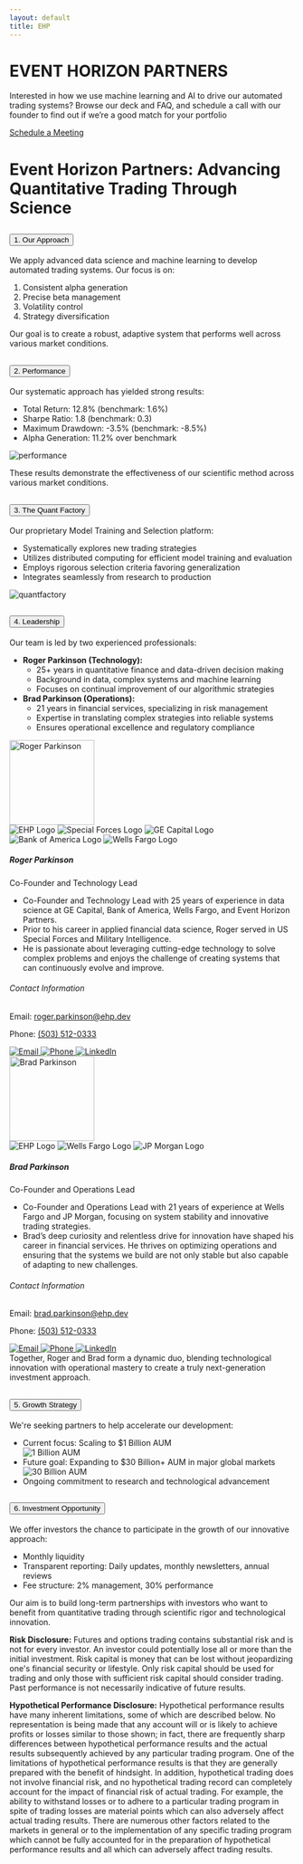 ```yaml
---
layout: default
title: EHP
---
```

<!-- Welcome Banner -->
<div class="container mt-4">
  <div class="welcome-banner">
    <h1 class="custom-font">
      <span class="event-horizon">EVENT HORIZON</span>
      <span class="partners">PARTNERS</span>
    </h1>
    <p>Interested in how we use machine learning and AI to drive our automated trading systems? Browse our deck and FAQ, and schedule a call with our founder to find out if we’re a good match for your portfolio</p>
    <!-- add part here to track some metrics on calendly clicking -->
    <a href="https://calendly.com/roger-parkinson-ehp/30min" class="btn btn-custom" id="calendly-welcome-btn">Schedule a Meeting</a>
  </div>

  <!-- <div class="row row-cols-1 row-cols-md-2 g-4 mt-4">
    <div class="col">
      <div class="card text-white" style="background-image: url('{{ site.baseurl }}/assets/images/deck_preview.png');">
        <div class="card-img-overlay">
          <h5 class="card-title">Deck</h5>
          <p class="card-text">View our presentation deck for detailed information.</p>
          <a href="{{ site.baseurl }}/deck" class="btn btn-custom">Go to Deck</a>
        </div>
      </div>
    </div>
    <div class="col">
      <div class="card text-white" style="background-image: url('{{ site.baseurl }}/assets/images/FAQ_preview.png');">
        <div class="card-img-overlay">
          <h5 class="card-title">FAQ</h5>
          <p class="card-text">Find answers to common questions about our fund.</p>
          <a href="{{ site.baseurl }}/faq" class="btn btn-custom">Go to FAQ</a>
        </div>
      </div>
    </div>
  </div> -->

<!-- FAQ section -->
<div class="container faq-container mt-4">
  <h1 class="text-center">Event Horizon Partners: Advancing Quantitative Trading Through Science</h1>
  <div class="accordion" id="accordionPanelsStayOpenExample">
    <!-- Introduction Section -->
    <div class="accordion-item">
      <h2 class="accordion-header">
        <button class="accordion-button" type="button" data-bs-toggle="collapse" data-bs-target="#collapseApproach" aria-expanded="true" aria-controls="collapseApproach">
          1. Our Approach
        </button>
      </h2>
      <div id="collapseApproach" class="accordion-collapse collapse show">
        <div class="accordion-body">
          <p>We apply advanced data science and machine learning to develop automated trading systems. Our focus is on:</p>
          <ol>
            <li>Consistent alpha generation</li>
            <li>Precise beta management</li>
            <li>Volatility control</li>
            <li>Strategy diversification</li>
          </ol>
          <p>Our goal is to create a robust, adaptive system that performs well across various market conditions.</p>
        </div>
      </div>
    </div>
    <!-- Performance Section -->
    <div class="accordion-item">
      <h2 class="accordion-header">
        <button class="accordion-button" type="button" data-bs-toggle="collapse" data-bs-target="#collapsePerformance" aria-expanded="true" aria-controls="collapsePerformance">
          2. Performance
        </button>
      </h2>
      <div id="collapsePerformance" class="accordion-collapse collapse show">
        <div class="accordion-body">
          <p>Our systematic approach has yielded strong results:</p>
          <ul>
            <li>Total Return: 12.8% (benchmark: 1.6%)</li>
            <li>Sharpe Ratio: 1.8 (benchmark: 0.3)</li>
            <li>Maximum Drawdown: -3.5% (benchmark: -8.5%)</li>
            <li>Alpha Generation: 11.2% over benchmark</li>
          </ul>
          <img src="{{ site.baseurl }}/assets/images/FAQ_img/2_performance.png" alt="performance">
          <p>These results demonstrate the effectiveness of our scientific method across various market conditions.</p>
        </div>
      </div>
    </div>
    <!-- The Quant Factory Section -->
    <div class="accordion-item">
      <h2 class="accordion-header">
        <button class="accordion-button" type="button" data-bs-toggle="collapse" data-bs-target="#collapseQuantFactory" aria-expanded="true" aria-controls="collapseQuantFactory">
          3. The Quant Factory
        </button>
      </h2>
      <div id="collapseQuantFactory" class="accordion-collapse collapse show">
        <div class="accordion-body">
          <p>Our proprietary Model Training and Selection platform:</p>
          <ul>
            <li>Systematically explores new trading strategies</li>
            <li>Utilizes distributed computing for efficient model training and evaluation</li>
            <li>Employs rigorous selection criteria favoring generalization</li>
            <li>Integrates seamlessly from research to production</li>
          </ul>
          <img src="{{ site.baseurl }}/assets/images/FAQ_img/1.3_quantfactory.png" alt="quantfactory">
        </div>
      </div>
    </div>
    <!-- Leadership Section -->
    <div class="accordion-item">
      <h2 class="accordion-header">
        <button class="accordion-button" type="button" data-bs-toggle="collapse" data-bs-target="#collapseLeadership" aria-expanded="true" aria-controls="collapseLeadership">
          4. Leadership
        </button>
      </h2>
      <div id="collapseLeadership" class="accordion-collapse collapse show">
        <div class="accordion-body">
                  <p>Our team is led by two experienced professionals:</p>
                  <ul>  
                    <li><strong>Roger Parkinson (Technology):</strong>
                  <ul>
                    <li>25+ years in quantitative finance and data-driven decision making</li>
                    <li>Background in data, complex systems and machine learning</li>
                    <li>Focuses on continual improvement of our algorithmic strategies</li>
                  </ul>
                </li>
                  <li><strong>Brad Parkinson (Operations):</strong>
                    <ul>
                    <li>21 years in financial services, specializing in risk management</li>
                    <li>Expertise in translating complex strategies into reliable systems</li>
                    <li>Ensures operational excellence and regulatory compliance</li>
                  </ul>
                </li>
          </ul>
                  <div class="row row-cols-1 g-4">
                    <!-- Roger Parkinson -->
                    <div class="col">
                      <div class="faq-card faq-card-horizontal bg-dark text-white shadow-lg">
                        <div class="faq-card-img">
                          <img src="{{ site.baseurl }}/assets/images/people/roger_linkedin.jfif" alt="Roger Parkinson" style="width: 150px; height: 150px;">
                          <div class="logos-container mt-3">
                            <img src="{{ site.baseurl }}/assets/images/logos/ehp_logo.png" alt="EHP Logo">
                            <img src="{{ site.baseurl }}/assets/images/logos/specialforces_logo.png" alt="Special Forces Logo">
                            <img src="{{ site.baseurl }}/assets/images/logos/ge_capital_logo.jpg" alt="GE Capital Logo">
                            <img src="{{ site.baseurl }}/assets/images/logos/bofa_logo.png" alt="Bank of America Logo">
                            <img src="{{ site.baseurl }}/assets/images/logos/wells_fargo_logo.png" alt="Wells Fargo Logo">
                          </div>
                        </div>
                        <div class="faq-card-content">
                          <h5 class="faq-card-title">Roger Parkinson</h5>
                          <p class="faq-card-subtitle">Co-Founder and Technology Lead</p>
                          <ul class="faq-list-unstyled">
                            <li>Co-Founder and Technology Lead with 25 years of experience in data science at GE Capital, Bank of America, Wells Fargo, and Event Horizon Partners.</li>
                            <li>Prior to his career in applied financial data science, Roger served in US Special Forces and Military Intelligence.</li>
                            <li>He is passionate about leveraging cutting-edge technology to solve complex problems and enjoys the challenge of creating systems that can continuously evolve and improve.</li>
                          </ul>
                          <div class="contact-card">
                            <h6>Contact Information</h6>
                            <p>
                              Email: <a href="mailto:roger.parkinson@ehp.dev">roger.parkinson@ehp.dev</a>
                            </p>
                            <p>
                              Phone: <a href="tel:+15035120333">(503) 512-0333</a>
                            </p>
                            <div class="contact-icons">
                              <a href="mailto:roger.parkinson@ehp.dev">
                                <img src="{{ site.baseurl }}/assets/images/email_icon.png" alt="Email">
                              </a>
                              <a href="tel:+15035120333">
                                <img src="{{ site.baseurl }}/assets/images/phone_icon.png" alt="Phone">
                              </a>
                              <a href="https://www.linkedin.com/in/roger-parkinson/" target="_blank">
                                <img src="{{ site.baseurl }}/assets/images/linkedin_icon.png" alt="LinkedIn">
                              </a>
                            </div>
                          </div>
                        </div>
                      </div>
                    </div>
                    <!-- Brad Parkinson -->
                    <div class="col">
                      <div class="faq-card faq-card-horizontal bg-dark text-white shadow-lg">
                        <div class="faq-card-img">
                          <img src="{{ site.baseurl }}/assets/images/people/brad.jfif" alt="Brad Parkinson" style="width: 150px; height: 150px;">
                          <div class="logos-container mt-3">
                            <img src="{{ site.baseurl }}/assets/images/logos/ehp_logo.png" alt="EHP Logo">
                            <img src="{{ site.baseurl }}/assets/images/logos/wells_fargo_logo.png" alt="Wells Fargo Logo">
                            <img src="{{ site.baseurl }}/assets/images/logos/jp_morgan_logo.png" alt="JP Morgan Logo">
                          </div>
                        </div>
                        <div class="faq-card-content">
                          <h5 class="faq-card-title">Brad Parkinson</h5>
                          <p class="faq-card-subtitle">Co-Founder and Operations Lead</p>
                          <ul class="faq-list-unstyled">
                            <li>Co-Founder and Operations Lead with 21 years of experience at Wells Fargo and JP Morgan, focusing on system stability and innovative trading strategies.</li>
                            <li>Brad’s deep curiosity and relentless drive for innovation have shaped his career in financial services. He thrives on optimizing operations and ensuring that the systems we build are not only stable but also capable of adapting to new challenges.</li>
                          </ul>
                          <div class="contact-card">
                            <h6>Contact Information</h6>
                            <p>
                              Email: <a href="mailto:brad.parkinson@ehp.dev">brad.parkinson@ehp.dev</a>
                            </p>
                            <p>
                              Phone: <a href="tel:+15035120333">(503) 512-0333</a>
                            </p>
                            <div class="contact-icons">
                              <a href="mailto:brad.parkinson@ehp.dev">
                                <img src="{{ site.baseurl }}/assets/images/email_icon.png" alt="Email">
                              </a>
                              <a href="tel:+15035120333">
                                <img src="{{ site.baseurl }}/assets/images/phone_icon.png" alt="Phone">
                              </a>
                              <a href="https://www.linkedin.com/in/brad-parkinson-b161031/" target="_blank">
                                <img src="{{ site.baseurl }}/assets/images/linkedin_icon.png" alt="LinkedIn">
                              </a>
                            </div>
                          </div>
                        </div>
                      </div>
                    </div>
                  </div>
                  Together, Roger and Brad form a dynamic duo, blending technological innovation with operational mastery to create a truly next-generation investment approach.
                </div>
              </div>
            </div>
          </div>
        </div>
      </div>
    </div>  
     <!-- Growth Strategy Section -->
    <div class="accordion-item">
      <h2 class="accordion-header">
        <button class="accordion-button" type="button" data-bs-toggle="collapse" data-bs-target="#collapseGrowthStrategy" aria-expanded="true" aria-controls="collapseGrowthStrategy">
          5. Growth Strategy
        </button>
      </h2>
      <div id="collapseGrowthStrategy" class="accordion-collapse collapse show">
        <div class="accordion-body">
          <p>We're seeking partners to help accelerate our development:</p>
          <ul>
            <li>Current focus: Scaling to $1 Billion AUM</li>
            <img src="{{ site.baseurl }}/assets/images/FAQ_img/5_growthmarkets.png" alt="1 Billion AUM">
            <li>Future goal: Expanding to $30 Billion+ AUM in major global markets</li>
            <img src="{{ site.baseurl }}/assets/images/FAQ_img/5_growth_intl.png" alt="30 Billion AUM">
            <li>Ongoing commitment to research and technological advancement</li>
          </ul>
        </div>
      </div>
    </div>
    <!-- Investment Opportunity Section -->
    <div class="accordion-item">
      <h2 class="accordion-header">
        <button class="accordion-button" type="button" data-bs-toggle="collapse" data-bs-target="#collapseInvestmentOpportunity" aria-expanded="true" aria-controls="collapseInvestmentOpportunity">
          6. Investment Opportunity
        </button>
      </h2>
      <div id="collapseInvestmentOpportunity" class="accordion-collapse collapse show">
        <div class="accordion-body">
          <p>We offer investors the chance to participate in the growth of our innovative approach:</p>
          <ul>
            <li>Monthly liquidity</li>
            <li>Transparent reporting: Daily updates, monthly newsletters, annual reviews</li>
            <li>Fee structure: 2% management, 30% performance</li>
          </ul>
          <p>Our aim is to build long-term partnerships with investors who want to benefit from quantitative trading through scientific rigor and technological innovation.</p>
        </div>
      </div>
    </div>
  </div>
  <div class="disclosures mt-4">
    <p><strong>Risk Disclosure:</strong> Futures and options trading contains substantial risk and is not for every investor. An investor could potentially lose all or more than the initial investment. Risk capital is money that can be lost without jeopardizing one's financial security or lifestyle. Only risk capital should be used for trading and only those with sufficient risk capital should consider trading. Past performance is not necessarily indicative of future results.</p>
    <p><strong>Hypothetical Performance Disclosure:</strong> Hypothetical performance results have many inherent limitations, some of which are described below. No representation is being made that any account will or is likely to achieve profits or losses similar to those shown; in fact, there are frequently sharp differences between hypothetical performance results and the actual results subsequently achieved by any particular trading program. One of the limitations of hypothetical performance results is that they are generally prepared with the benefit of hindsight. In addition, hypothetical trading does not involve financial risk, and no hypothetical trading record can completely account for the impact of financial risk of actual trading. For example, the ability to withstand losses or to adhere to a particular trading program in spite of trading losses are material points which can also adversely affect actual trading results. There are numerous other factors related to the markets in general or to the implementation of any specific trading program which cannot be fully accounted for in the preparation of hypothetical performance results and all which can adversely affect trading results.</p>
  </div>
</div>


</div>